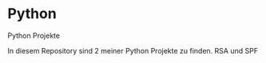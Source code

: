 # Python
Python Projekte

In diesem Repository sind 2 meiner Python Projekte zu finden. RSA und SPF
